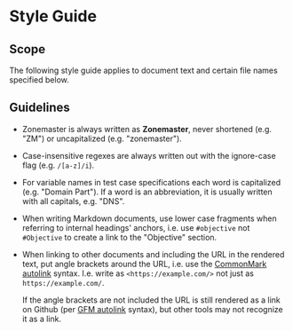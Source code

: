 # Style Guide

## Scope

The following style guide applies to document text and certain file names
specified below.

## Guidelines

* Zonemaster is always written as **Zonemaster**, never shortened (e.g. "ZM") or
  uncapitalized (e.g. "zonemaster").
* Case-insensitive regexes are always written out with the ignore-case flag
  (e.g. `/[a-z]/i`).
* For variable names in test case specifications each word is capitalized (e.g.
  "Domain Part"). If a word is an abbreviation, it is usually written with all
  capitals, e.g. "DNS".
* When writing Markdown documents, use lower case fragments when referring to
  internal headings' anchors, i.e. use `#objective` not `#Objective` to create
  a link to the "Objective" section.
* When linking to other documents and including the URL in the rendered text,
  put angle brackets around the URL, i.e. use the [CommonMark autolink] syntax.
  I.e. write as `<https://example.com/>` not just as `https://example.com/`.

  If the angle brackets are not included the URL is still rendered as a link on
  Github (per [GFM autolink] syntax), but other tools may not recognize it as a
  link.

[CommonMark autolink]: https://spec.commonmark.org/0.30/#autolinks
[GFM autolink]: https://github.github.com/gfm/#autolinks-extension-
